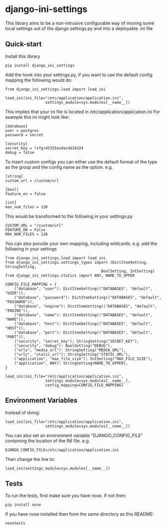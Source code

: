 # django-ini-settings


This library aims to be a non-intrusive configurable way of moving some local
settings out of the django settings.py and into a deployable .ini file

## Quick-start

Install this library

    pip install django_ini_settings

Add the hook into your settings.py, if you want to use the default config
mapping the following would do:

    from django_ini_settings.load import load_ini

    load_ini(ini_file="/etc/application/application.ini",
                      settings_module=sys.modules[__name__])

This implies that your ini file is located in /etc/application/application.ini
For example this ini might look like:

    [database]
    user = postgres
    password = secret

    [security]
    secret_key = !sfgr42325asdasd$34324
    debug = false

To insert custom configs you can either use the default format of the type as the group
and the config name as the option. e.g.

    [string]
    custom_url = /custom/url

    [bool]
    feature_on = false

    [int]
    max_num_files = 120

This would be transformed to the following in your settings.py

    CUSTOM_URL = "/custom/url"
    FEATURE_ON = False
    MAX_NUM_FILES = 120

You can also provide your own mapping, including wildcards. e.g. add the
following in your settings


    from django_ini_settings.load import load_ini
    from django_ini_settings.settings_types import (DictItemSetting, StringSetting,
                                               BoolSetting, IntSetting)
    from django_ini_settings.statics import ANY, NAME_TO_UPPER

    CONFIG_FILE_MAPPING = {
        ("database", "user"): DictItemSetting(("DATABASES", "default", "USER")),
        ("database", "password"): DictItemSetting(("DATABASES", "default", "PASSWORD")),
        ("database", "engine"): DictItemSetting(("DATABASES", "default", "ENGINE")),
        ("database", "name"): DictItemSetting(("DATABASES", "default", "NAME")),
        ("database", "host"): DictItemSetting(("DATABASES", "default", "HOST")),
        ("database", "port"): DictItemSetting(("DATABASES", "default", "PORT")),
        ("security", "secret_key"): StringSetting("SECRET_KEY"),
        ("security", "debug"): BoolSetting("DEBUG"),
        ("urls", "media_url"): StringSetting("MEDIA_URL"),
        ("urls", "static_url"): StringSetting("STATIC_URL"),
        ("application", "max_file_size"): IntSetting("MAX_FILE_SIZE"),
        ("application", ANY): StringSetting(NAME_TO_UPPER),
    }

    load_ini(ini_file="/etc/application/application.ini",
                      settings_module=sys.modules[__name__],
                      config_mapping=CONFIG_FILE_MAPPING)

## Environment Variables

Instead of doing:

    load_ini(ini_file="/etc/application/application.ini",
                      settings_module=sys.modules[__name__])

You can also set an environment variable "DJANGO_CONFIG_FILE" containing the location of
the INI file. e.g.

    DJANGO_CONFIG_FILE=/etc/application/application.ini

Then change the line to:

    load_ini(settings_module=sys.modules[__name__])

## Tests

To run the tests, first make sure you have nose. If not then:

    pip install nose

If you have nose installed then from the same directory as this README:

    nosetests

